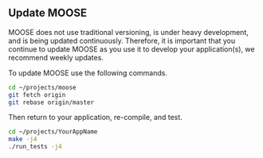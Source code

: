 ## Update MOOSE

MOOSE does not use traditional versioning, is under heavy development, and is being updated
continuously. Therefore, it is important that you continue to update MOOSE as you use it to develop your
application(s), we recommend weekly updates.

To update MOOSE use the following commands.

```bash
cd ~/projects/moose
git fetch origin
git rebase origin/master
```

Then return to your application, re-compile, and test.

```bash
cd ~/projects/YourAppName
make -j4
./run_tests -j4
```

